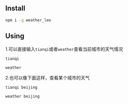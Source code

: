 ## Install
```bash
npm i -g weather_leo
```

## Using
1.可以直接输入`tianqi`或者`weather`查看当前城市的天气情况
```
tianqi
```
```
weather
```
2.也可以像下面这样，查看某个城市的天气
```
tianqi beijing
```
```
weather beijing
```